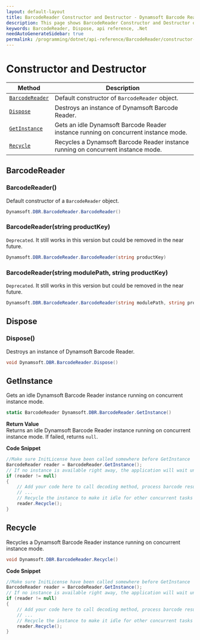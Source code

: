 ```yaml
---
layout: default-layout
title: BarcodeReader Constructor and Destructor - Dynamsoft Barcode Reader SDK .NET Edition API Reference
description: This page shows BarcodeReader Constructor and Destructor of Dynamsoft Barcode Reader SDK .NET Edition.
keywords: BarcodeReader, Dispose, api reference, .Net
needAutoGenerateSidebar: true
permalink: /programming/dotnet/api-reference/BarcodeReader/constructor-and-destructor-v9.6.20.html
---
```


# Constructor and Destructor

  | Method               | Description |
  |----------------------|-------------|
  | [`BarcodeReader`](#barcodereader) | Default constructor of `BarcodeReader` object.|
  | [`Dispose`](#dispose) | Destroys an instance of Dynamsoft Barcode Reader. |
  | [`GetInstance`](#getinstance) | Gets an idle Dynamsoft Barcode Reader instance running on concurrent instance mode. |
  | [`Recycle`](#recycle) | Recycles a Dynamsoft Barcode Reader instance running on concurrent instance mode. |

## BarcodeReader

### BarcodeReader()

Default constructor of a `BarcodeReader` object.

```csharp
Dynamsoft.DBR.BarcodeReader.BarcodeReader()
```

### BarcodeReader(string productKey)

`Deprecated`. It still works in this version but could be removed in the near future.

```csharp
Dynamsoft.DBR.BarcodeReader.BarcodeReader(string productKey)
```

### BarcodeReader(string modulePath, string productKey)

`Deprecated`. It still works in this version but could be removed in the near future.

```csharp
Dynamsoft.DBR.BarcodeReader.BarcodeReader(string modulePath, string productKey)
```


## Dispose

### Dispose()

Destroys an instance of Dynamsoft Barcode Reader.

```csharp
void Dynamsoft.DBR.BarcodeReader.Dispose() 
```

## GetInstance

Gets an idle Dynamsoft Barcode Reader instance running on concurrent instance mode.

```csharp
static BarcodeReader Dynamsoft.DBR.BarcodeReader.GetInstance()
```

**Return Value**  
Returns an idle Dynamsoft Barcode Reader instance running on concurrent instance mode. If failed, returns `null`.

**Code Snippet**  

```csharp
//Make sure InitLicense have been called somewhere before GetInstance
BarcodeReader reader = BarcodeReader.GetInstance();
// If no instance is available right away, the application will wait until one becomes available
if (reader != null)
{
    // Add your code here to call decoding method, process barcode results and so on
    // ...
    // Recycle the instance to make it idle for other concurrent tasks
    reader.Recycle();
}
```

## Recycle

Recycles a Dynamsoft Barcode Reader instance running on concurrent instance mode.

```csharp
void Dynamsoft.DBR.BarcodeReader.Recycle()
```

**Code Snippet**  

```csharp
//Make sure InitLicense have been called somewhere before GetInstance
BarcodeReader reader = BarcodeReader.GetInstance();
// If no instance is available right away, the application will wait until one becomes available
if (reader != null)
{
    // Add your code here to call decoding method, process barcode results and so on
    // ...
    // Recycle the instance to make it idle for other concurrent tasks
    reader.Recycle();
}
```
